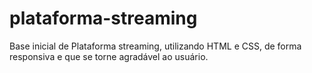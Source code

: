 # plataforma-streaming

Base inicial de Plataforma streaming, utilizando HTML e CSS, de forma responsiva e que se torne agradável ao usuário.
